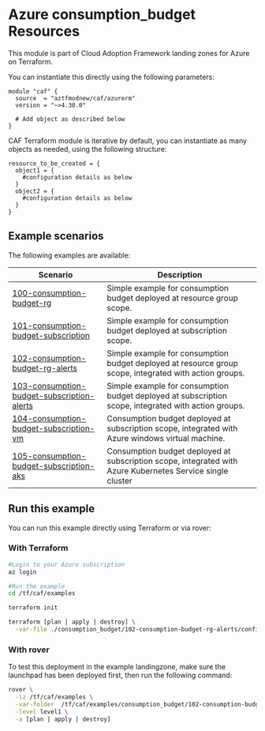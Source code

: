 # Azure consumption_budget Resources

This module is part of Cloud Adoption Framework landing zones for Azure on Terraform.

You can instantiate this directly using the following parameters:

```hcl
module "caf" {
  source  = "aztfmodnew/caf/azurerm"
  version = "~>4.30.0"

  # Add object as described below
}
```

CAF Terraform module is iterative by default, you can instantiate as many objects as needed, using the following structure:

```hcl
resource_to_be_created = {
  object1 = {
    #configuration details as below
  }
  object2 = {
    #configuration details as below
  }
}
```

## Example scenarios

The following examples are available:

| Scenario                                                                                   | Description                                                                                                |
| ------------------------------------------------------------------------------------------ | ---------------------------------------------------------------------------------------------------------- |
| [100-consumption-budget-rg](./100-consumption-budget-rg)                                   | Simple example for consumption budget deployed at resource group scope.                                    |
| [101-consumption-budget-subscription](./101-consumption-budget-subscription)               | Simple example for consumption budget deployed at subscription scope.                                      |
| [102-consumption-budget-rg-alerts](./102-consumption-budget-rg-alerts)                     | Simple example for consumption budget deployed at resource group scope, integrated with action groups.     |
| [103-consumption-budget-subscription-alerts](./103-consumption-budget-subscription-alerts) | Simple example for consumption budget deployed at subscription scope, integrated with action groups.       |
| [104-consumption-budget-subscription-vm](./104-consumption-budget-subscription-vm)         | Consumption budget deployed at subscription scope, integrated with Azure windows virtual machine.          |
| [105-consumption-budget-subscription-aks](./105-consumption-budget-subscription-vm)        | Consumption budget deployed at subscription scope, integrated with Azure Kubernetes Service single cluster |

## Run this example

You can run this example directly using Terraform or via rover:

### With Terraform

```bash
#Login to your Azure subscription
az login

#Run the example
cd /tf/caf/examples

terraform init

terraform [plan | apply | destroy] \
  -var-file ./consumption_budget/102-consumption-budget-rg-alerts/configuration.tfvars
```

### With rover

To test this deployment in the example landingzone, make sure the launchpad has been deployed first, then run the following command:

```bash
rover \
  -lz /tf/caf/examples \
  -var-folder  /tf/caf/examples/consumption_budget/102-consumption-budget-rg-alerts/ \
  -level level1 \
  -a [plan | apply | destroy]
```
